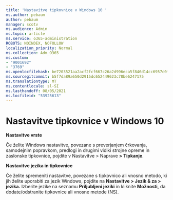 ```yaml
---
title: 'Nastavitve tipkovnice v Windows 10 '
ms.author: pebaum
author: pebaum
manager: scotv
ms.audience: Admin
ms.topic: article
ms.service: o365-administration
ROBOTS: NOINDEX, NOFOLLOW
localization_priority: Normal
ms.collection: Adm_O365
ms.custom:
- "9001692"
- "3769"
ms.openlocfilehash: be7203521aa2acf2fcf667c26a2d996eca5f846d14cc6957c0fde6b82d887aa8
ms.sourcegitcommit: b5f7da89a650d2915dc652449623c78be6247175
ms.translationtype: MT
ms.contentlocale: sl-SI
ms.lasthandoff: 08/05/2021
ms.locfileid: "53925613"
---
```

# <a name="keyboard-settings-in-windows-10"></a>Nastavitve tipkovnice v Windows 10

**Nastavitve vrste**

Če želite Windows nastavitve, povezane s preverjanjem črkovanja, samodejnim popravkom, predlogi in drugimi vidiki strojne opreme in zaslonske tipkovnice, pojdite v Nastavitve > Naprave **> Tipkanje**. 

**Nastavitve jezika in tipkovnice**

Če želite spremeniti nastavitve, povezane s tipkovnico ali vnosno metodo, ki jih želite uporabiti za jezik Windows, pojdite na **Nastavitve > Jezik & za > jezika.** Izberite jezike na seznamu **Priljubljeni jeziki** in kliknite **Možnosti,** da dodate/odstranite tipkovnice ali vnosne metode (NS).
